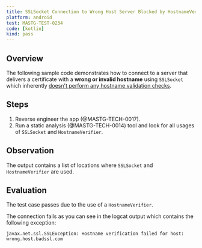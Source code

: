 ```yaml
---
title: SSLSocket Connection to Wrong Host Server Blocked by HostnameVerifier
platform: android
test: MASTG-TEST-0234
code: [kotlin]
kind: pass
---
```


## Overview

The following sample code demonstrates how to connect to a server that delivers a certificate with a **wrong or invalid hostname** using `SSLSocket` which inherently [doesn't perform any hostname validation checks](https://developer.android.com/training/articles/security-ssl.html#WarningsSslSocket).

## Steps

1. Reverse engineer the app (@MASTG-TECH-0017).
2. Run a static analysis (@MASTG-TECH-0014) tool and look for all usages of `SSLSocket` and `HostnameVerifier`.

## Observation

The output contains a list of locations where `SSLSocket` and `HostnameVerifier` are used.

## Evaluation

The test case passes due to the use of a `HostnameVerifier`.

The connection fails as you can see in the logcat output which contains the following exception:

```plaintext
javax.net.ssl.SSLException: Hostname verification failed for host: wrong.host.badssl.com
```
